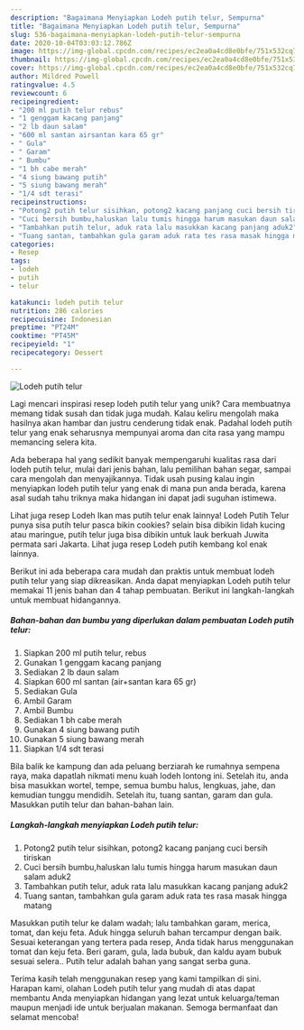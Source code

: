 ```yaml
---
description: "Bagaimana Menyiapkan Lodeh putih telur, Sempurna"
title: "Bagaimana Menyiapkan Lodeh putih telur, Sempurna"
slug: 536-bagaimana-menyiapkan-lodeh-putih-telur-sempurna
date: 2020-10-04T03:03:12.786Z
image: https://img-global.cpcdn.com/recipes/ec2ea0a4cd8e0bfe/751x532cq70/lodeh-putih-telur-foto-resep-utama.jpg
thumbnail: https://img-global.cpcdn.com/recipes/ec2ea0a4cd8e0bfe/751x532cq70/lodeh-putih-telur-foto-resep-utama.jpg
cover: https://img-global.cpcdn.com/recipes/ec2ea0a4cd8e0bfe/751x532cq70/lodeh-putih-telur-foto-resep-utama.jpg
author: Mildred Powell
ratingvalue: 4.5
reviewcount: 6
recipeingredient:
- "200 ml putih telur rebus"
- "1 genggam kacang panjang"
- "2 lb daun salam"
- "600 ml santan airsantan kara 65 gr"
- " Gula"
- " Garam"
- " Bumbu"
- "1 bh cabe merah"
- "4 siung bawang putih"
- "5 siung bawang merah"
- "1/4 sdt terasi"
recipeinstructions:
- "Potong2 putih telur sisihkan, potong2 kacang panjang cuci bersih tiriskan"
- "Cuci bersih bumbu,haluskan lalu tumis hingga harum masukan daun salam aduk2"
- "Tambahkan putih telur, aduk rata lalu masukkan kacang panjang aduk2"
- "Tuang santan, tambahkan gula garam aduk rata tes rasa masak hingga matang"
categories:
- Resep
tags:
- lodeh
- putih
- telur

katakunci: lodeh putih telur 
nutrition: 286 calories
recipecuisine: Indonesian
preptime: "PT24M"
cooktime: "PT45M"
recipeyield: "1"
recipecategory: Dessert

---
```



![Lodeh putih telur](https://img-global.cpcdn.com/recipes/ec2ea0a4cd8e0bfe/751x532cq70/lodeh-putih-telur-foto-resep-utama.jpg)

Lagi mencari inspirasi resep lodeh putih telur yang unik? Cara membuatnya memang tidak susah dan tidak juga mudah. Kalau keliru mengolah maka hasilnya akan hambar dan justru cenderung tidak enak. Padahal lodeh putih telur yang enak seharusnya mempunyai aroma dan cita rasa yang mampu memancing selera kita.

Ada beberapa hal yang sedikit banyak mempengaruhi kualitas rasa dari lodeh putih telur, mulai dari jenis bahan, lalu pemilihan bahan segar, sampai cara mengolah dan menyajikannya. Tidak usah pusing kalau ingin menyiapkan lodeh putih telur yang enak di mana pun anda berada, karena asal sudah tahu triknya maka hidangan ini dapat jadi suguhan istimewa.

Lihat juga resep Lodeh Ikan mas putih telur enak lainnya! Lodeh Putih Telur punya sisa putih telur pasca bikin cookies? selain bisa dibikin lidah kucing atau maringue, putih telur juga bisa dibikin untuk lauk berkuah Juwita permata sari Jakarta. Lihat juga resep Lodeh putih kembang kol enak lainnya.


Berikut ini ada beberapa cara mudah dan praktis untuk membuat lodeh putih telur yang siap dikreasikan. Anda dapat menyiapkan Lodeh putih telur memakai 11 jenis bahan dan 4 tahap pembuatan. Berikut ini langkah-langkah untuk membuat hidangannya.

<!--inarticleads1-->

##### Bahan-bahan dan bumbu yang diperlukan dalam pembuatan Lodeh putih telur:

1. Siapkan 200 ml putih telur, rebus
1. Gunakan 1 genggam kacang panjang
1. Sediakan 2 lb daun salam
1. Siapkan 600 ml santan (air+santan kara 65 gr)
1. Sediakan  Gula
1. Ambil  Garam
1. Ambil  Bumbu
1. Sediakan 1 bh cabe merah
1. Gunakan 4 siung bawang putih
1. Gunakan 5 siung bawang merah
1. Siapkan 1/4 sdt terasi


Bila balik ke kampung dan ada peluang berziarah ke rumahnya sempena raya, maka dapatlah nikmati menu kuah lodeh lontong ini. Setelah itu, anda bisa masukkan wortel, tempe, semua bumbu halus, lengkuas, jahe, dan kemudian tunggu mendidih. Setelah itu, tuang santan, garam dan gula. Masukkan putih telur dan bahan-bahan lain. 

<!--inarticleads2-->

##### Langkah-langkah menyiapkan Lodeh putih telur:

1. Potong2 putih telur sisihkan, potong2 kacang panjang cuci bersih tiriskan
1. Cuci bersih bumbu,haluskan lalu tumis hingga harum masukan daun salam aduk2
1. Tambahkan putih telur, aduk rata lalu masukkan kacang panjang aduk2
1. Tuang santan, tambahkan gula garam aduk rata tes rasa masak hingga matang


Masukkan putih telur ke dalam wadah; lalu tambahkan garam, merica, tomat, dan keju feta. Aduk hingga seluruh bahan tercampur dengan baik. Sesuai keterangan yang tertera pada resep, Anda tidak harus menggunakan tomat dan keju feta. Beri garam, gula, lada bubuk, dan kaldu ayam bubuk sesuai selera.. Putih telur adalah bahan yang sangat serba guna. 

Terima kasih telah menggunakan resep yang kami tampilkan di sini. Harapan kami, olahan Lodeh putih telur yang mudah di atas dapat membantu Anda menyiapkan hidangan yang lezat untuk keluarga/teman maupun menjadi ide untuk berjualan makanan. Semoga bermanfaat dan selamat mencoba!
